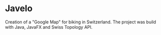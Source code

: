 # Javelo
Creation of a "Google Map" for biking in Switzerland. The project was build with Java, JavaFX and Swiss Topology API.

